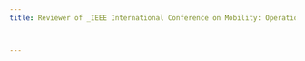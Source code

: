 ```yaml
---
title: Reviewer of _IEEE International Conference on Mobility: Operations, Services, and Technologies (MOST) 2023_



---
```

